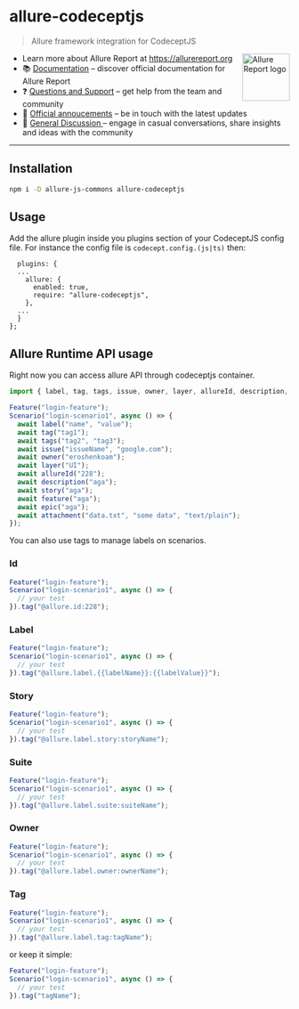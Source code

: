 # allure-codeceptjs

> Allure framework integration for CodeceptJS

[<img src="https://allurereport.org/public/img/allure-report.svg" height="85px" alt="Allure Report logo" align="right" />](https://allurereport.org "Allure Report")

- Learn more about Allure Report at https://allurereport.org
- 📚 [Documentation](https://allurereport.org/docs/) – discover official documentation for Allure Report
- ❓ [Questions and Support](https://github.com/orgs/allure-framework/discussions/categories/questions-support) – get help from the team and community
- 📢 [Official annoucements](https://github.com/orgs/allure-framework/discussions/categories/announcements) – be in touch with the latest updates
- 💬 [General Discussion ](https://github.com/orgs/allure-framework/discussions/categories/general-discussion) – engage in casual conversations, share insights and ideas with the community

---

## Installation

```bash
npm i -D allure-js-commons allure-codeceptjs
```

## Usage

Add the allure plugin inside you plugins section of your CodeceptJS config file.
For instance the config file is `codecept.config.(js|ts)` then:

```
  plugins: {
  ...
    allure: {
      enabled: true,
      require: "allure-codeceptjs",
    },
  ...
  }
};
```

## Allure Runtime API usage

Right now you can access allure API through codeceptjs container.

```js
import { label, tag, tags, issue, owner, layer, allureId, description, story, feature, epic, attachment } from "allure-js-commons";

Feature("login-feature");
Scenario("login-scenario1", async () => {
  await label("name", "value");
  await tag("tag1");
  await tags("tag2", "tag3");
  await issue("issueName", "google.com");
  await owner("eroshenkoam");
  await layer("UI");
  await allureId("228");
  await description("aga");
  await story("aga");
  await feature("aga");
  await epic("aga");
  await attachment("data.txt", "some data", "text/plain");
});
```

You can also use tags to manage labels on scenarios.

### Id

```javascript
Feature("login-feature");
Scenario("login-scenario1", async () => {
  // your test
}).tag("@allure.id:228");
```

### Label

```javascript
Feature("login-feature");
Scenario("login-scenario1", async () => {
  // your test
}).tag("@allure.label.{{labelName}}:{{labelValue}}");
```

### Story

```javascript
Feature("login-feature");
Scenario("login-scenario1", async () => {
  // your test
}).tag("@allure.label.story:storyName");
```
### Suite

```javascript
Feature("login-feature");
Scenario("login-scenario1", async () => {
  // your test
}).tag("@allure.label.suite:suiteName");
```

### Owner

```javascript
Feature("login-feature");
Scenario("login-scenario1", async () => {
  // your test
}).tag("@allure.label.owner:ownerName");
```

### Tag

```javascript
Feature("login-feature");
Scenario("login-scenario1", async () => {
  // your test
}).tag("@allure.label.tag:tagName");
```
or keep it simple:

```javascript
Feature("login-feature");
Scenario("login-scenario1", async () => {
  // your test
}).tag("tagName");
```
